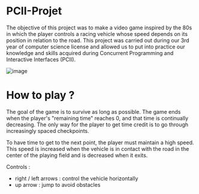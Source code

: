 # PCII-Projet

The objective of this project was to make a video game inspired by the 80s in which the player controls a racing vehicle whose speed depends on its position in relation to the road. This project was carried out during our 3rd year of computer science license and allowed us to put into practice our knowledge and skills acquired during Concurrent Programming and Interactive Interfaces (PCII). 

![image](https://user-images.githubusercontent.com/49200879/120016443-e7f56580-bfe4-11eb-94f3-33522919e8b5.png)

# How to play ?

The goal of the game is to survive as long as possible. The game ends when the player's "remaining time" reaches 0, and that time is continually decreasing. The only way for the player to get time credit is to go through increasingly spaced checkpoints. 

To have time to get to the next point, the player must maintain a high speed. This speed is increased when the vehicle is in contact with the road in the center of the playing field and is decreased when it exits.

Controls : 
- right / left arrows : control the vehicle horizontally
- up arrow : jump to avoid obstacles
